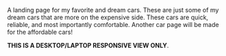 A landing page for my favorite and dream cars. These are just some of my dream cars that are more on the expensive side. These cars are quick, reliable, and most importantly comfortable. Another car page will be made for the affordable cars!

 **THIS IS A DESKTOP/LAPTOP RESPONSIVE VIEW ONLY**.
